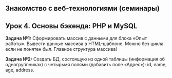 ## Знакомство с веб-технологиями (семинары)

## Урок 4. Основы бэкенда: PHP и MySQL

**Задача №1:** 
Сформировать массив с данными для блока «Опыт работы».
Вывести данные массива в HTML-шаблоне. Можно без цикла если не понятен был. Главное структура массива!

**Задача №2:** 
Создать БД, состоящую из одной таблицы (информация об одногруппниках) с четырьмя полями (добавить поле «Адрес»): id, name, age, address.